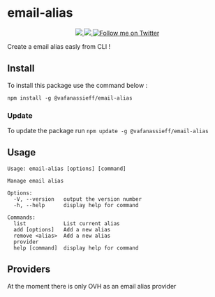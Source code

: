 # email-alias

<p align="center">
  <a href="https://github.com/vafanassieff/email-alias/releases" alt="Build">
    <img src="https://img.shields.io/github/workflow/status/vafanassieff/email-alias/build" />
  </a>
  <a href="https://github.com/vafanassieff/email-alias/releases" alt="Release">
    <img src="https://img.shields.io/github/v/release/vafanassieff/email-alias" />
  </a>
  <a href="https://twitter.com/afalol">
    <img src="https://img.shields.io/twitter/follow/afalol?style=social"
        alt="Follow me on Twitter">
  </a>
</p>

Create a email alias easly from CLI !

## Install

To install this package use the command below :

`npm install -g @vafanassieff/email-alias`

### Update

To update the package run `npm update -g @vafanassieff/email-alias`

## Usage

```Shell
Usage: email-alias [options] [command]

Manage email alias

Options:
  -V, --version   output the version number
  -h, --help      display help for command

Commands:
  list            List current alias
  add [options]   Add a new alias
  remove <alias>  Add a new alias
  provider
  help [command]  display help for command
```

## Providers

At the moment there is only OVH as an email alias provider
